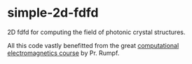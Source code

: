 # simple-2d-fdfd
2D fdfd for computing the field of photonic crystal structures.

All this code vastly benefitted from the great [computational electromagnetics course](http://www.dropwizard.io/1.0.2/docs/) by Pr. Rumpf.

